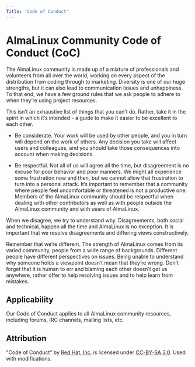 ```yaml
---
Title: 'Code of Conduct'
---
```


# AlmaLinux Community Code of Conduct (CoC)
The AlmaLinux community is made up of a mixture of professionals and volunteers from all over the world, working on every aspect of the distribution from coding through to marketing. Diversity is one of our huge strengths, but it can also lead to communication issues and unhappiness. To that end, we have a few ground rules that we ask people to adhere to when they’re using project resources.

This isn’t an exhaustive list of things that you can’t do. Rather, take it in the spirit in which it’s intended - a guide to make it easier to be excellent to each other.

* Be considerate. Your work will be used by other people, and you in turn will depend on the work of others. Any decision you take will affect users and colleagues, and you should take those consequences into account when making decisions.

* Be respectful. Not all of us will agree all the time, but disagreement is no excuse for poor behavior and poor manners. We might all experience some frustration now and then, but we cannot allow that frustration to turn into a personal attack. It’s important to remember that a community where people feel uncomfortable or threatened is not a productive one. Members of the AlmaLinux community should be respectful when dealing with other contributors as well as with people outside the AlmaLinux community and with users of AlmaLinux.

When we disagree, we try to understand why. Disagreements, both social and technical, happen all the time and AlmaLinux is no exception. It is important that we resolve disagreements and differing views constructively.

Remember that we’re different. The strength of AlmaLinux comes from its varied community, people from a wide range of backgrounds. Different people have different perspectives on issues. Being unable to understand why someone holds a viewpoint doesn’t mean that they’re wrong. Don’t forget that it is human to err and blaming each other doesn’t get us anywhere, rather offer to help resolving issues and to help learn from mistakes.

## Applicability
Our Code of Conduct applies to all AlmaLinux community resources, including forums, IRC channels, mailing lists, etc.

## Attribution
"Code of Conduct" by [Red Hat, Inc.](https://www.redhat.com/) is licensed under [CC-BY-SA 3.0](https://creativecommons.org/licenses/by-sa/3.0/legalcode). Used with modifications.